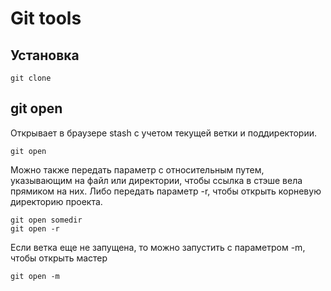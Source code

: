# Git tools

## Установка

```shell
git clone 
```

## git open

Открывает в браузере stash с учетом текущей ветки и поддиректории.
```shell
git open
```

Можно также передать параметр с относительным путем, указывающим на файл или директории, чтобы ссылка в стэше вела прямиком на них.
Либо передать параметр -r, чтобы открыть корневую директорию проекта.
```shell
git open somedir
git open -r
```

Если ветка еще не запущена, то можно запустить с параметром -m, чтобы открыть мастер
```shell
git open -m
```
